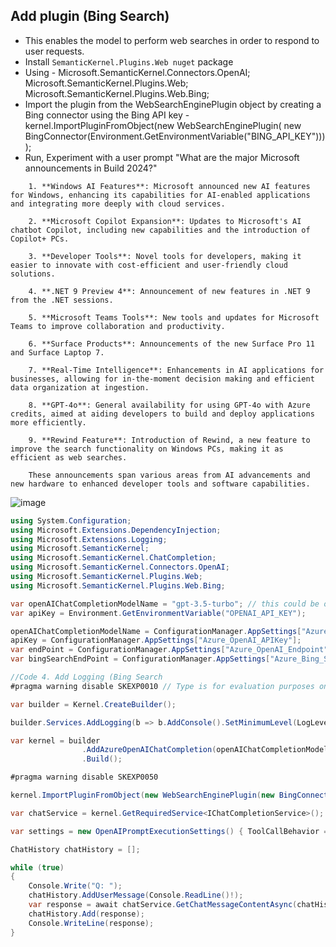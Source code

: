 ﻿## Add plugin (Bing Search)
* This enables the model to perform web searches in order to respond to user requests.
* Install `SemanticKernel.Plugins.Web nuget` package
* Using - Microsoft.SemanticKernel.Connectors.OpenAI; Microsoft.SemanticKernel.Plugins.Web; Microsoft.SemanticKernel.Plugins.Web.Bing;
* Import the plugin from the WebSearchEnginePlugin object by creating a Bing connector using the Bing API key - kernel.ImportPluginFromObject(new WebSearchEnginePlugin(
        new BingConnector(Environment.GetEnvironmentVariable("BING_API_KEY"))));
* Run, Experiment with a user prompt "What are the major Microsoft announcements in Build 2024?"

```
    1. **Windows AI Features**: Microsoft announced new AI features for Windows, enhancing its capabilities for AI-enabled applications and integrating more deeply with cloud services.

    2. **Microsoft Copilot Expansion**: Updates to Microsoft's AI chatbot Copilot, including new capabilities and the introduction of Copilot+ PCs.

    3. **Developer Tools**: Novel tools for developers, making it easier to innovate with cost-efficient and user-friendly cloud solutions.

    4. **.NET 9 Preview 4**: Announcement of new features in .NET 9 from the .NET sessions.

    5. **Microsoft Teams Tools**: New tools and updates for Microsoft Teams to improve collaboration and productivity.

    6. **Surface Products**: Announcements of the new Surface Pro 11 and Surface Laptop 7.

    7. **Real-Time Intelligence**: Enhancements in AI applications for businesses, allowing for in-the-moment decision making and efficient data organization at ingestion.

    8. **GPT-4o**: General availability for using GPT-4o with Azure credits, aimed at aiding developers to build and deploy applications more efficiently.

    9. **Rewind Feature**: Introduction of Rewind, a new feature to improve the search functionality on Windows PCs, making it as efficient as web searches.

    These announcements span various areas from AI advancements and new hardware to enhanced developer tools and software capabilities.
```
![image](https://github.com/user-attachments/assets/f494c2fe-7fe7-4a85-b8d4-02ba51aee325)

```csharp
using System.Configuration;
using Microsoft.Extensions.DependencyInjection;
using Microsoft.Extensions.Logging;
using Microsoft.SemanticKernel;
using Microsoft.SemanticKernel.ChatCompletion;
using Microsoft.SemanticKernel.Connectors.OpenAI;
using Microsoft.SemanticKernel.Plugins.Web;
using Microsoft.SemanticKernel.Plugins.Web.Bing;

var openAIChatCompletionModelName = "gpt-3.5-turbo"; // this could be other models like "gpt-4o".
var apiKey = Environment.GetEnvironmentVariable("OPENAI_API_KEY");

openAIChatCompletionModelName = ConfigurationManager.AppSettings["Azure_OpenAI_DeploymentName"];
apiKey = ConfigurationManager.AppSettings["Azure_OpenAI_APIKey"];
var endPoint = ConfigurationManager.AppSettings["Azure_OpenAI_Endpoint"];
var bingSearchEndPoint = ConfigurationManager.AppSettings["Azure_Bing_Search_APIKey"];

//Code 4. Add Logging (Bing Search
#pragma warning disable SKEXP0010 // Type is for evaluation purposes only and is subject to change or removal in future updates. Suppress this diagnostic to proceed.

var builder = Kernel.CreateBuilder();

builder.Services.AddLogging(b => b.AddConsole().SetMinimumLevel(LogLevel.Trace));

var kernel = builder
                .AddAzureOpenAIChatCompletion(openAIChatCompletionModelName, endPoint, apiKey) // add the Azure OpenAI chat completion service.
                .Build();

#pragma warning disable SKEXP0050

kernel.ImportPluginFromObject(new WebSearchEnginePlugin(new BingConnector(bingSearchEndPoint))); // add the Bing search plugin to the kernel.

var chatService = kernel.GetRequiredService<IChatCompletionService>();

var settings = new OpenAIPromptExecutionSettings() { ToolCallBehavior = ToolCallBehavior.AutoInvokeKernelFunctions };

ChatHistory chatHistory = [];

while (true)
{
    Console.Write("Q: ");
    chatHistory.AddUserMessage(Console.ReadLine()!);
    var response = await chatService.GetChatMessageContentAsync(chatHistory, settings, kernel);
    chatHistory.Add(response);
    Console.WriteLine(response);
}

```
